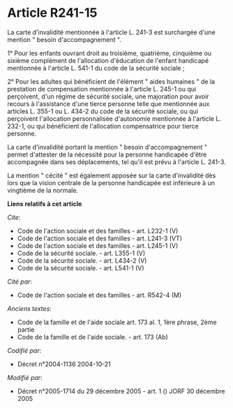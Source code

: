 # Article R241-15

La carte d'invalidité mentionnée à l'article L. 241-3 est surchargée d'une mention " besoin d'accompagnement ". 

1° Pour les enfants ouvrant droit au troisième, quatrième, cinquième ou sixième complément de l'allocation d'éducation de
l'enfant handicapé mentionnée à l'article L. 541-1 du code de la sécurité sociale ; 

2° Pour les adultes qui bénéficient de l'élément " aides humaines " de la prestation de compensation mentionnée à l'article
L. 245-1 ou qui perçoivent, d'un régime de sécurité sociale, une majoration pour avoir recours à l'assistance d'une tierce
personne telle que mentionnée aux articles L. 355-1 ou L. 434-2 du code de la sécurité sociale, ou qui perçoivent
l'allocation personnalisée d'autonomie mentionnée à l'article L. 232-1, ou qui bénéficient de l'allocation compensatrice pour
tierce personne. 

La carte d'invalidité portant la mention " besoin d'accompagnement " permet d'attester de la nécessité pour la personne
handicapée d'être accompagnée dans ses déplacements, tel qu'il est prévu à l'article L. 241-3. 

La mention " cécité " est également apposée sur la carte d'invalidité dès lors que la vision centrale de la personne
handicapée est inférieure à un vingtième de la normale.

**Liens relatifs à cet article**

_Cite_:

  - Code de l'action sociale et des familles - art. L232-1 (V)
  - Code de l'action sociale et des familles - art. L241-3 (VT)
  - Code de l'action sociale et des familles - art. L245-1 (V)
  - Code de la sécurité sociale. - art. L355-1 (V)
  - Code de la sécurité sociale. - art. L434-2 (V)
  - Code de la sécurité sociale. - art. L541-1 (V)

_Cité par_:

  - Code de l'action sociale et des familles - art. R542-4 (M)

_Anciens textes_:

  - Code de la famille et de l'aide sociale art. 173 al. 1, 1ère phrase, 2ème partie
  - Code de la famille et de l'aide sociale. - art. 173 (Ab)

_Codifié par_:

  - Décret n°2004-1136 2004-10-21

_Modifié par_:

  - Décret n°2005-1714 du 29 décembre 2005 - art. 1 () JORF 30 décembre 2005
